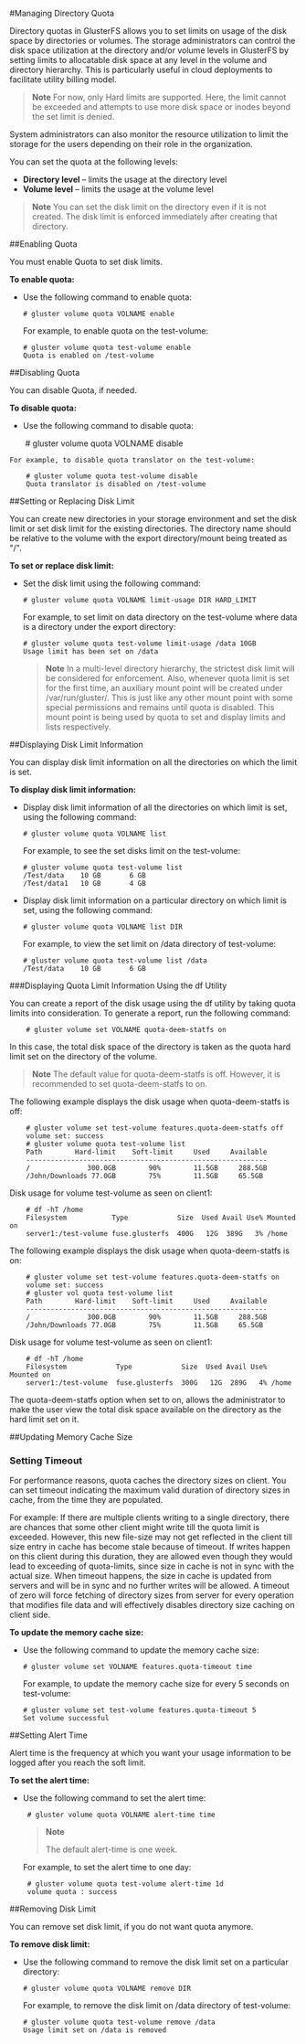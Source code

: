 #Managing Directory Quota

Directory quotas in GlusterFS allows you to set limits on usage of the disk
space by directories or volumes. The storage administrators can control
the disk space utilization at the directory and/or volume levels in
GlusterFS by setting limits to allocatable disk space at any level in
the volume and directory hierarchy. This is particularly useful in cloud
deployments to facilitate utility billing model.

> **Note**
> For now, only Hard limits are supported. Here, the limit cannot be
> exceeded and attempts to use more disk space or inodes beyond the set
> limit is denied.

System administrators can also monitor the resource utilization to limit
the storage for the users depending on their role in the organization.

You can set the quota at the following levels:

-   **Directory level** – limits the usage at the directory level
-   **Volume level** – limits the usage at the volume level

> **Note**
> You can set the disk limit on the directory even if it is not created.
> The disk limit is enforced immediately after creating that directory.

##Enabling Quota

You must enable Quota to set disk limits.

**To enable quota:**

-   Use the following command to enable quota:

        # gluster volume quota VOLNAME enable

    For example, to enable quota on the test-volume:

        # gluster volume quota test-volume enable
        Quota is enabled on /test-volume

##Disabling Quota

You can disable Quota, if needed.

**To disable quota:**

-   Use the following command to disable quota:

        # gluster volume quota VOLNAME disable

    For example, to disable quota translator on the test-volume:

        # gluster volume quota test-volume disable
        Quota translator is disabled on /test-volume

##Setting or Replacing Disk Limit

You can create new directories in your storage environment and set the
disk limit or set disk limit for the existing directories. The directory
name should be relative to the volume with the export directory/mount
being treated as "/".

**To set or replace disk limit:**

-   Set the disk limit using the following command:

        # gluster volume quota VOLNAME limit-usage DIR HARD_LIMIT

    For example, to set limit on data directory on the test-volume where
    data is a directory under the export directory:

        # gluster volume quota test-volume limit-usage /data 10GB
        Usage limit has been set on /data

    > **Note**
    > In a multi-level directory hierarchy, the strictest disk limit
    > will be considered for enforcement. Also, whenever quota limit
    > is set for the first time, an auxiliary mount point will be
    > created under /var/run/gluster/<VOLNAME>. This is just like any
    > other mount point with some special permissions and remains until
    > quota is disabled. This mount point is being used by quota to set
    > and display limits and lists respectively.

##Displaying Disk Limit Information

You can display disk limit information on all the directories on which
the limit is set.

**To display disk limit information:**

-   Display disk limit information of all the directories on which limit
    is set, using the following command:

        # gluster volume quota VOLNAME list

    For example, to see the set disks limit on the test-volume:

        # gluster volume quota test-volume list
        /Test/data    10 GB       6 GB
        /Test/data1   10 GB       4 GB

-   Display disk limit information on a particular directory on which
    limit is set, using the following command:

        # gluster volume quota VOLNAME list DIR

    For example, to view the set limit on /data directory of test-volume:

        # gluster volume quota test-volume list /data
        /Test/data    10 GB       6 GB

###Displaying Quota Limit Information Using the df Utility

You can create a report of the disk usage using the df utility by taking quota limits into consideration. To generate a report, run the following command:

        # gluster volume set VOLNAME quota-deem-statfs on

In this case, the total disk space of the directory is taken as the quota hard limit set on the directory of the volume.

>**Note**
>The default value for quota-deem-statfs is off. However, it is recommended to set quota-deem-statfs to on.

The following example displays the disk usage when quota-deem-statfs is off:

        # gluster volume set test-volume features.quota-deem-statfs off
        volume set: success
        # gluster volume quota test-volume list
        Path        Hard-limit    Soft-limit     Used     Available
        -----------------------------------------------------------
        /              300.0GB        90%        11.5GB     288.5GB
        /John/Downloads 77.0GB        75%        11.5GB     65.5GB

Disk usage for volume test-volume as seen on client1:

        # df -hT /home
        Filesystem           Type            Size  Used Avail Use% Mounted on
        server1:/test-volume fuse.glusterfs  400G   12G  389G   3% /home

The following example displays the disk usage when quota-deem-statfs is on:

        # gluster volume set test-volume features.quota-deem-statfs on
        volume set: success
        # gluster vol quota test-volume list
        Path        Hard-limit    Soft-limit     Used     Available
        -----------------------------------------------------------
        /              300.0GB        90%        11.5GB     288.5GB
        /John/Downloads 77.0GB        75%        11.5GB     65.5GB

Disk usage for volume test-volume as seen on client1:

        # df -hT /home
        Filesystem            Type            Size  Used Avail Use% Mounted on
        server1:/test-volume  fuse.glusterfs  300G   12G  289G   4% /home

The quota-deem-statfs option when set to on, allows the administrator to make the user view the total disk space available on the directory as the hard limit set on it.

##Updating Memory Cache Size

### Setting Timeout

For performance reasons, quota caches the directory sizes on client. You
can set timeout indicating the maximum valid duration of directory sizes
in cache, from the time they are populated.

For example: If there are multiple clients writing to a single
directory, there are chances that some other client might write till the
quota limit is exceeded. However, this new file-size may not get
reflected in the client till size entry in cache has become stale
because of timeout. If writes happen on this client during this
duration, they are allowed even though they would lead to exceeding of
quota-limits, since size in cache is not in sync with the actual size.
When timeout happens, the size in cache is updated from servers and will
be in sync and no further writes will be allowed. A timeout of zero will
force fetching of directory sizes from server for every operation that
modifies file data and will effectively disables directory size caching
on client side.

**To update the memory cache size:**

-   Use the following command to update the memory cache size:

        # gluster volume set VOLNAME features.quota-timeout time

    For example, to update the memory cache size for every 5 seconds on
    test-volume:

        # gluster volume set test-volume features.quota-timeout 5
        Set volume successful

##Setting Alert Time

Alert time is the frequency at which you want your usage information to be logged after you reach the soft limit.

**To set the alert time:**

-  Use the following command to set the alert time:

        # gluster volume quota VOLNAME alert-time time

    >**Note**
    >
    >The default alert-time is one week.

    For example, to set the alert time to one day:

        # gluster volume quota test-volume alert-time 1d
        volume quota : success

##Removing Disk Limit

You can remove set disk limit, if you do not want quota anymore.

**To remove disk limit:**

-   Use the following command to remove the disk limit set on a particular directory:

        # gluster volume quota VOLNAME remove DIR

    For example, to remove the disk limit on /data directory of
    test-volume:

        # gluster volume quota test-volume remove /data
        Usage limit set on /data is removed
